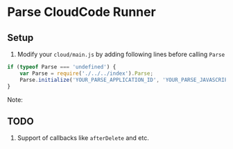 # Parse CloudCode Runner

## Setup

1. Modify your `cloud/main.js` by adding following lines before calling `Parse`

```javascript
if (typeof Parse === 'undefined') {
    var Parse = require('./../../index').Parse;
    Parse.initialize('YOUR_PARSE_APPLICATION_ID', 'YOUR_PARSE_JAVASCRIPT_KEY');
}
```

Note:

## TODO

1. Support of callbacks like `afterDelete` and etc.
